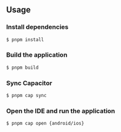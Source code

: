 ## Usage

### Install dependencies

```bash
$ pnpm install
```

### Build the application

```bash
$ pnpm build
```

### Sync Capacitor

```bash
$ pnpm cap sync
```

### Open the IDE and run the application

```bash
$ pnpm cap open {android/ios}
```

